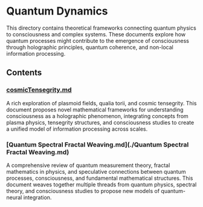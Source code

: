 # Quantum Dynamics

This directory contains theoretical frameworks connecting quantum physics to consciousness and complex systems. These documents explore how quantum processes might contribute to the emergence of consciousness through holographic principles, quantum coherence, and non-local information processing.

## Contents

### [cosmicTensegrity.md](./cosmicTensegrity.md)
A rich exploration of plasmoid fields, qualia torii, and cosmic tensegrity. This document proposes novel mathematical frameworks for understanding consciousness as a holographic phenomenon, integrating concepts from plasma physics, tensegrity structures, and consciousness studies to create a unified model of information processing across scales.

### [Quantum Spectral Fractal Weaving.md](./Quantum Spectral Fractal Weaving.md)
A comprehensive review of quantum measurement theory, fractal mathematics in physics, and speculative connections between quantum processes, consciousness, and fundamental mathematical structures. This document weaves together multiple threads from quantum physics, spectral theory, and consciousness studies to propose new models of quantum-neural integration.
